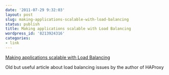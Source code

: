 ```yaml
---
date: '2011-07-29 9:32:03'
layout: post
slug: making-applications-scalable-with-load-balancing
status: publish
title: Making applications scalable with Load Balancing
wordpress_id: '8213924316'
categories:
- link
---
```


[Making applications scalable with Load Balancing](http://1wt.eu/articles/2006_lb/)  


Old but useful article about load balancing issues by the author of HAProxy
